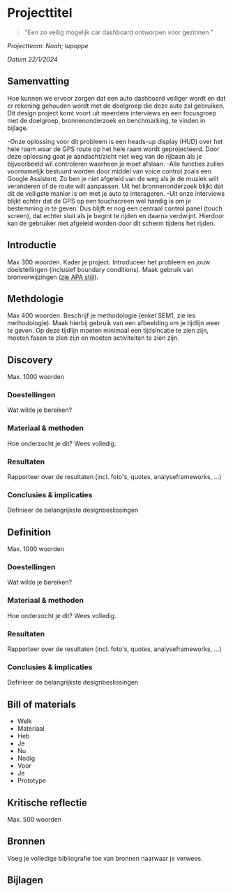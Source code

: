 # Projecttitel
> "Een zo veilig mogelijk car dashboard ontworpen voor gezinnen
"

*Projectteam: Noah; lupoppe*


*Datum 22/1/2024*

## Samenvatting
Hoe kunnen we ervoor zorgen dat een auto dashboard veiliger wordt en dat er rekening gehouden wordt met de doelgroep die deze auto zal gebruiken. Dit design project komt voort uit meerdere interviews en een focusgroep met de doelgroep, bronnenonderzoek en benchmarking, te vinden in bijlage. 

-Onze oplossing voor dit probleem is een heads-up display (HUD) over het hele raam waar de GPS route op het hele raam wordt geprojecteerd. Door deze oplossing gaat je aandacht/zicht niet weg van de rijbaan als je bijvoorbeeld wil 
 controleren waarheen je moet afslaan. 
-Alle functies zullen voornamelijk bestuurd worden door middel van voice control zoals een Google Assistent. Zo ben je niet afgeleid van de weg als je de muziek wilt veranderen of de route wilt aanpassen. Uit het bronnenonderzoek blijkt 
 dat dit de veiligste manier is om met je auto te interageren. 
-Uit onze interviews blijkt echter dat de GPS op een touchscreen wel handig is om je bestemming in te geven. Dus blijft er nog een centraal control panel (touch screen), dat echter sluit als je begint te rijden en daarna verdwijnt. 
 Hierdoor kan de gebruiker niet afgeleid worden door dit scherm tijdens het rijden.  

## Introductie
Max 300 woorden.
Kader je project. Introduceer het probleem en jouw doelstellingen (inclusief boundary conditions).
Maak gebruik van bronverwijzingen ([zie APA stijl](https://www.scribbr.nl/category/apa-stijl/)).

## Methdologie
Max 400 woorden. Beschrijf je methodologie (enkel SEM1, zie les methodologie). Maak hierbij gebruik van een afbeelding om je tijdlijn weer te geven. Op deze tijdlijn moeten minimaal een tijdsincatie te zien zijn, moeten fasen te zien zijn en moeten activiteiten te zien zijn.

## Discovery
Max. 1000 woorden
### Doestellingen
Wat wilde je bereiken?
### Materiaal & methoden
Hoe onderzocht je dit? Wees volledig.
### Resultaten
Rapporteer over de resultaten (incl. foto's, quotes, analyseframeworks, ...)
### Conclusies & implicaties
Definieer de belangrijkste designbeslissingen

## Definition
Max. 1000 woorden
### Doestellingen
Wat wilde je bereiken?
### Materiaal & methoden
Hoe onderzocht je dit? Wees volledig.
### Resultaten
Rapporteer over de resultaten (incl. foto's, quotes, analyseframeworks, ...)
### Conclusies & implicaties
Definieer de belangrijkste designbeslissingen

## Bill of materials
- Welk
- Materiaal
- Heb
- Je
- Nu
- Nodig
- Voor
- Je
- Prototype

## Kritische reflectie
Max. 500 woorden

## Bronnen
Voeg je volledige bibliografie toe van bronnen naarwaar je verwees.

## Bijlagen
